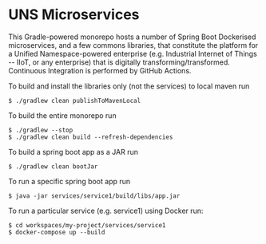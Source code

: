 # UNS Microservices
This Gradle-powered monorepo hosts a number of Spring Boot Dockerised microservices, and a few commons libraries, that constitute the platform for a Unified Namespace-powered enterprise (e.g. Industrial Internet of Things -- IIoT, or any enterprise) that is digitally transforming/transformed. Continuous Integration is performed by GitHub Actions.

To build and install the libraries only (not the services) to local maven run
```shell
$ ./gradlew clean publishToMavenLocal
```


To build the entire monorepo run
```shell
$ ./gradlew --stop
$ ./gradlew clean build --refresh-dependencies
```


To build a spring boot app as a JAR run
```shell
$ ./gradlew clean bootJar
```


To run a specific spring boot app run
```shell
$ java -jar services/service1/build/libs/app.jar
```


To run a particular service (e.g. service1) using Docker run:
```shell
$ cd workspaces/my-project/services/service1
$ docker-compose up --build
```
